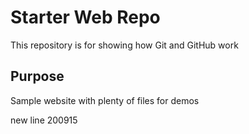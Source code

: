 # Starter Web Repo

This repository is for showing how Git and GitHub work

## Purpose

Sample website with plenty of files for demos



new line 200915

